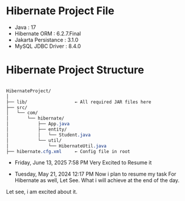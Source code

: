 # Hibernate Project File

- Java : 17
- Hibernate ORM : 6.2.7.Final
- Jakarta Persistance : 3.1.0
- MySQL JDBC Driver : 8.4.0



# Hibernate Project Structure


```css

HibernateProject/
│
├── lib/                  ← All required JAR files here
├── src/
│   └── com/
│       └── hibernate/
│           ├── App.java
│           ├── entity/
│           │   └── Student.java
│           └── util/
│               └── HibernateUtil.java
├── hibernate.cfg.xml     ← Config file in root

```




- Friday, June 13, 2025 7:58 PM
Very Excited to Resume it


- Tuesday, May 21, 2024 12:17 PM
Now i plan to resume my task For Hibernate as well, Let See.
What i will achieve at the end of the day.

Let see, i am excited about it.